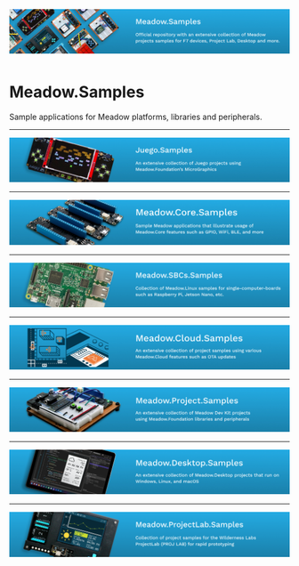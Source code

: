 <img src="Design/wildernesslabs-meadow-samples-banner.jpg"  alt="Meadow.ProjectLab, C#, iot" style="margin-bottom:10px" />

# Meadow.Samples

Sample applications for Meadow platforms, libraries and peripherals.

---

[![Juego.Samples](Source/Juego.Samples/Design/wildernesslabs-meadow-juego-samples.jpg)](/Source/Juego.Samples/)

---

[![Meadow.Core.Samples](Source/Meadow.Core.Samples/Design/wildernesslabs-meadow-core-samples.jpg)](/Source/Meadow.Core.Samples/)

---

[![Meadow.SBCs.Samples](Source/Meadow.SBCs.Samples/Design/wildernesslabs-meadow-sbcs-samples.jpg)](/Source/Meadow.SBCs.Samples/)

---

[![Meadow.Cloud.Samples](Source/Meadow.Cloud.Samples/Design/wildernesslabs-meadow-cloud-samples.jpg)](/Source/Meadow.Cloud.Samples/)

---

[![Meadow.Project.Samples](Source/Meadow.Project.Samples/Design/wildernesslabs-meadow-project-samples.jpg)](/Source/Meadow.Project.Samples/)

---

[![Meadow.Desktop.Samples](Source/Meadow.Desktop.Samples/Design/wildernesslabs-meadow-desktop-samples.jpg)](/Source/Meadow.Desktop.Samples/)

---

[![Meadow.ProjectLab.Samples](Source/Meadow.ProjectLab.Samples/Design/wildernesslabs-meadow-projectlab-samples.jpg)](/Source/Meadow.ProjectLab.Samples/)